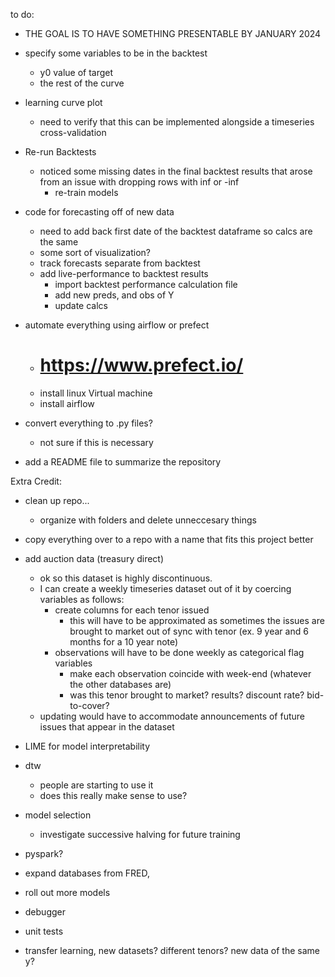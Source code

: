 to do:

- THE GOAL IS TO HAVE SOMETHING PRESENTABLE BY JANUARY 2024

- specify some variables to be in the backtest
    - y0 value of target
    - the rest of the curve

- learning curve plot
    - need to verify that this can be implemented alongside a timeseries cross-validation

- Re-run Backtests
    - noticed some missing dates in the final backtest results that arose from an issue with dropping rows with inf or -inf
        - re-train models

- code for forecasting off of new data
    - need to add back first date of the backtest dataframe so calcs are the same
    - some sort of visualization?
    - track forecasts separate from backtest
    - add live-performance to backtest results
        - import backtest performance calculation file
        - add new preds, and obs of Y
        - update calcs


- automate everything using airflow or prefect
    - # https://www.prefect.io/
    - install linux Virtual machine
    - install airflow

- convert everything to .py files?
    - not sure if this is necessary


- add a README file to summarize the repository




Extra Credit:
- clean up repo...
    - organize with folders and delete unneccesary things
- copy everything over to a repo with a name that fits this project better
- add auction data (treasury direct)
    - ok so this dataset is highly discontinuous.
    - I can create a weekly timeseries dataset out of it by coercing variables as follows:
        - create columns for each tenor issued
            - this will have to be approximated as sometimes the issues are brought to market out of sync with tenor (ex. 9 year and 6 months for a 10 year note)
        - observations will have to be done weekly as categorical flag variables
            - make each observation coincide with week-end (whatever the other databases are)
            - was this tenor brought to market? results? discount rate? bid-to-cover?
    - updating would have to accommodate announcements of future issues that appear in the dataset
- LIME for model interpretability
- dtw
    - people are starting to use it
    - does this really make sense to use?
- model selection
    - investigate successive halving for future training
 
- pyspark?

- expand databases from FRED,
- roll out more models
- debugger
- unit tests
- transfer learning, new datasets? different tenors? new data of the same y?
